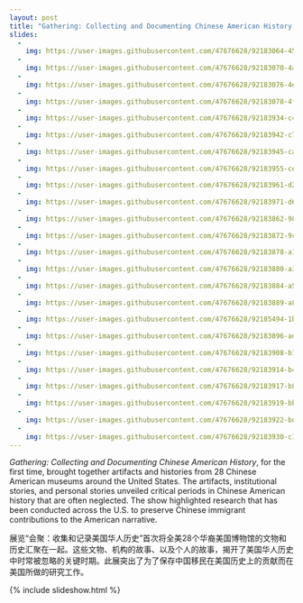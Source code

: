 ```yaml
---
layout: post
title: "Gathering: Collecting and Documenting Chinese American History, 2020"
slides:
  -
    img: https://user-images.githubusercontent.com/47676628/92183064-45280600-ee1b-11ea-94d6-bc568e316f6f.JPG
  -
    img: https://user-images.githubusercontent.com/47676628/92183070-4a855080-ee1b-11ea-9f40-efed3f06262a.JPG
  -
    img: https://user-images.githubusercontent.com/47676628/92183076-4eb16e00-ee1b-11ea-99e0-2330a7126cd0.jpg
  -
    img: https://user-images.githubusercontent.com/47676628/92183078-4f4a0480-ee1b-11ea-82c2-370b0bf75607.jpg
  -
    img: https://user-images.githubusercontent.com/47676628/92183934-c4b6d480-ee1d-11ea-9621-715a69eaad65.jpg
  -
    img: https://user-images.githubusercontent.com/47676628/92183942-c7b1c500-ee1d-11ea-959a-f1b067739c0d.jpg
  -
    img: https://user-images.githubusercontent.com/47676628/92183945-caacb580-ee1d-11ea-9fc9-0567981f8804.jpg
  -
    img: https://user-images.githubusercontent.com/47676628/92183955-ced8d300-ee1d-11ea-8b44-6f8bf55d8ac5.jpg
  -
    img: https://user-images.githubusercontent.com/47676628/92183961-d26c5a00-ee1d-11ea-91b4-c935555023e4.jpg
  -
    img: https://user-images.githubusercontent.com/47676628/92183971-d6987780-ee1d-11ea-9882-b2b35a178fa5.jpg
  -
    img: https://user-images.githubusercontent.com/47676628/92183862-989b5380-ee1d-11ea-9bca-d84db61fcb98.jpg
  -
    img: https://user-images.githubusercontent.com/47676628/92183872-9cc77100-ee1d-11ea-8c7a-ea7542624d87.jpg
  -
    img: https://user-images.githubusercontent.com/47676628/92183878-a18c2500-ee1d-11ea-9a58-05a121dc3dc0.jpg
  -
    img: https://user-images.githubusercontent.com/47676628/92183880-a355e880-ee1d-11ea-892b-d57d9c770878.jpg
  -
    img: https://user-images.githubusercontent.com/47676628/92183884-a5b84280-ee1d-11ea-97de-4e0f7a66d79e.jpg
  -
    img: https://user-images.githubusercontent.com/47676628/92183889-a81a9c80-ee1d-11ea-9755-f6efd1203265.jpg
  -
    img: https://user-images.githubusercontent.com/47676628/92185494-1bbea880-ee22-11ea-92d1-f1ad0bc599b5.jpg
  -
    img: https://user-images.githubusercontent.com/47676628/92183896-ad77e700-ee1d-11ea-9ea1-0ed79847c8af.jpg
  -
    img: https://user-images.githubusercontent.com/47676628/92183908-b1a40480-ee1d-11ea-99f9-2787ae23d6bc.jpg
  -
    img: https://user-images.githubusercontent.com/47676628/92183914-b49ef500-ee1d-11ea-82eb-02d8e9a9f797.jpg
  -
    img: https://user-images.githubusercontent.com/47676628/92183917-b8327c00-ee1d-11ea-8c73-58c571c9dbdd.jpg
  -
    img: https://user-images.githubusercontent.com/47676628/92183919-bbc60300-ee1d-11ea-8038-a91a5cc01cc2.jpg
  -
    img: https://user-images.githubusercontent.com/47676628/92183922-bd8fc680-ee1d-11ea-9dbc-d5c500096dd4.jpg
  -
    img: https://user-images.githubusercontent.com/47676628/92183930-c1234d80-ee1d-11ea-9eb7-071169ad0af0.jpg
---
```


*Gathering: Collecting and Documenting Chinese American History*, for the first time, brought together artifacts and histories from 28 Chinese American museums around the United States. The artifacts, institutional stories, and personal stories unveiled critical periods in Chinese American history that are often neglected. The show highlighted research that has been conducted across the U.S. to preserve Chinese immigrant contributions to the American narrative. 

展览“会聚：收集和记录美国华人历史”首次将全美28个华裔美国博物馆的文物和历史汇聚在一起。这些文物、机构的故事、以及个人的故事，揭开了美国华人历史中时常被忽略的关键时期。此展突出了为了保存中国移民在美国历史上的贡献而在美国所做的研究工作。

{% include slideshow.html %}
